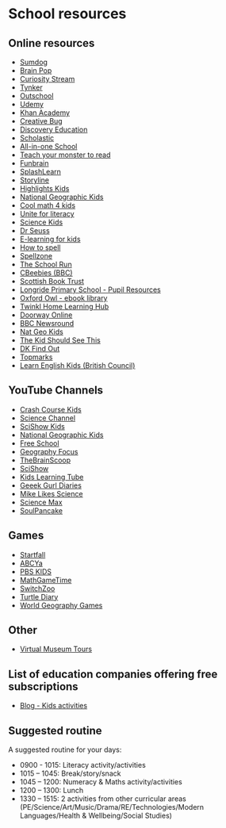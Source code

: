 # School resources

## Online resources

* [Sumdog](https://pages.sumdog.com/home-learning-during-school-closures/)
* [Brain Pop](https://www.brainpop.com/)
* [Curiosity Stream](https://curiositystream.com/)
* [Tynker](https://www.tynker.com/)
* [Outschool](https://outschool.com/)
* [Udemy](https://www.udemy.com/)
* [Khan Academy](https://www.khanacademy.org/)
* [Creative Bug](https://www.creativebug.com/)
* [Discovery Education](https://www.discoveryeducation.co.uk/)
* [Scholastic](https://classroommagazines.scholastic.com/support/learnathome.html)
* [All-in-one School](https://allinonehomeschool.com/)
* [Teach your monster to read](https://www.teachyourmonstertoread.com/)
* [Funbrain](https://www.funbrain.com/)
* [SplashLearn](https://www.splashlearn.com/)
* [Storyline](https://www.storylineonline.net/)
* [Highlights Kids](https://www.highlightskids.com/)
* [National Geographic Kids](https://kids.nationalgeographic.com/)
* [Cool math 4 kids](https://www.coolmath4kids.com/)
* [Unite for literacy](https://www.uniteforliteracy.com/)
* [Science Kids](http://www.sciencekids.co.nz/)
* [Dr Seuss](https://www.seussville.com/)
* [E-learning for kids](https://www.e-learningforkids.org/)
* [How to spell](https://howtospell.co.uk/)
* [Spellzone](https://www.spellzone.com/)
* [The School Run](https://www.theschoolrun.com/)
* [CBeebies (BBC)](https://global.cbeebies.com/)
* [Scottish Book Trust](https://www.scottishbooktrust.com/learning-resources)
* [Longride Primary School - Pupil Resources](https://longridgeprimary.westlothian.org.uk/article/14937/Pupil-Resources?fbclid=IwAR12vf2KAGj9BvHO958Hjg0LGhAs9pKEXbdqm88ET6TlGUnqD7I73BeLJa0)
* [Oxford Owl - ebook library](https://www.oxfordowl.co.uk/for-home/find-a-book/library-page/?fbclid=IwAR3a_o3LSlF4vv5O52Exyse87wmv0-DDApKDZk0tFWReHyo0jsIH3Rwza0w)
* [Twinkl Home Learning Hub](https://www.twinkl.co.uk/home-learning-hub)
* [Doorway Online](https://www.doorwayonline.org.uk/)
* [BBC Newsround](https://www.bbc.co.uk/newsround)
* [Nat Geo Kids](https://www.natgeokids.com/uk/)
* [The Kid Should See This](https://thekidshouldseethis.com/)
* [DK Find Out](https://www.dkfindout.com/uk/)
* [Topmarks](https://www.topmarks.co.uk/)
* [Learn English Kids (British Council)](https://learnenglishkids.britishcouncil.org/resources)

## YouTube Channels

* [Crash Course Kids](https://www.youtube.com/user/crashcoursekids)
* [Science Channel](https://www.youtube.com/user/ScienceChannel)
* [SciShow Kids](https://www.youtube.com/user/scishowkids)
* [National Geographic Kids](https://www.youtube.com/channel/UCXVCgDuD_QCkI7gTKU7-tpg)
* [Free School](https://www.youtube.com/user/watchfreeschool/)
* [Geography Focus](https://www.youtube.com/channel/UC8HYERScBt-e0kV0fpe0asg)
* [TheBrainScoop](https://www.youtube.com/user/thebrainscoop)
* [SciShow](https://www.youtube.com/user/scishow)
* [Kids Learning Tube](https://www.youtube.com/channel/UC7EFWpvc1wYuUwrtZ_BLi9A)
* [Geeek Gurl Diaries](https://www.youtube.com/user/GeekGurlDiaries)
* [Mike Likes Science](https://www.youtube.com/channel/UCxZpM39a6aPP62h95rdEo7A)
* [Science Max](https://www.youtube.com/channel/UCbprhISv-0ReKPPyhf7-Dtw)
* [SoulPancake](https://www.youtube.com/user/soulpancake)

## Games

* [Startfall](https://www.starfall.com/h/)
* [ABCYa](https://www.abcya.com/)
* [PBS KIDS](https://pbskids.org/)
* [MathGameTime](http://www.mathgametime.com/)
* [SwitchZoo](https://www.switchzoo.com/)
* [Turtle Diary](https://www.turtlediary.com/)
* [World Geography Games](https://world-geography-games.com/)


## Other

* [Virtual Museum Tours](https://www.travelandleisure.com/attractions/museums-galleries/museums-with-virtual-tours)

## List of education companies offering free subscriptions

* [Blog - Kids activities](https://kidsactivitiesblog.com/135609/list-of-education-companies-offering-free-subscriptions/?fbclid=IwAR3A98uYFp0vOXIKZ8rcm18dF3ywW1AfqnF80ek6Fbv8Y3zzrRB7oRtSL-k)

## Suggested routine

A suggested routine for your days: 
 
* 0900 - 1015: Literacy activity/activities
* 1015 – 1045: Break/story/snack
* 1045 – 1200: Numeracy & Maths activity/activities
* 1200 – 1300: Lunch
* 1330 – 1515: 2 activities from other curricular areas (PE/Science/Art/Music/Drama/RE/Technologies/Modern Languages/Health & Wellbeing/Social Studies)